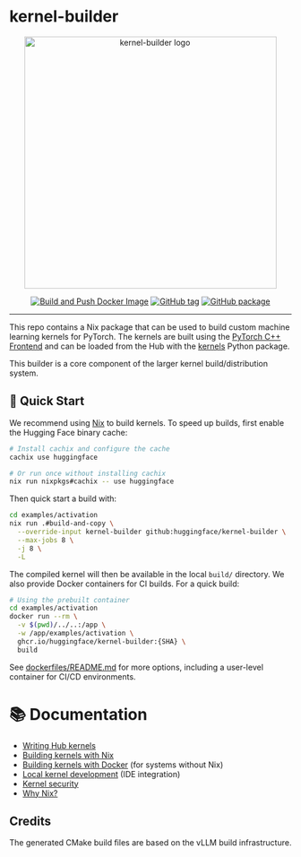 # kernel-builder

<div align="center">
<img src="https://github.com/user-attachments/assets/4b5175f3-1d60-455b-8664-43b2495ee1c3" width="450" height="450" alt="kernel-builder logo">
<p align="center">
    <a href="https://github.com/huggingface/kernel-builder/actions/workflows/docker-build-push.yaml"><img alt="Build and Push Docker Image" src="https://img.shields.io/github/actions/workflow/status/huggingface/kernel-builder/docker-build-push.yaml?label=docker"></a>
    <a href="https://github.com/huggingface/kernel-builder/tags"><img alt="GitHub tag" src="https://img.shields.io/github/v/tag/huggingface/kernel-builder"></a>
    <a href="https://github.com/huggingface/kernel-builder/pkgs/container/kernel-builder"><img alt="GitHub package" src="https://img.shields.io/badge/container-ghcr.io-blue"></a>
</p>
</div>
<hr/>

This repo contains a Nix package that can be used to build custom machine learning kernels for PyTorch. The kernels are built using the [PyTorch C++ Frontend](https://pytorch.org/cppdocs/frontend.html) and can be loaded from the Hub with the [kernels](https://github.com/huggingface/kernels)
Python package.

This builder is a core component of the larger kernel build/distribution system.

## 🚀 Quick Start

We recommend using [Nix](https://nixos.org/download.html) to build kernels. To speed up builds, first enable the Hugging Face binary cache:

```bash
# Install cachix and configure the cache
cachix use huggingface

# Or run once without installing cachix
nix run nixpkgs#cachix -- use huggingface
```

Then quick start a build with:

```bash
cd examples/activation
nix run .#build-and-copy \
  --override-input kernel-builder github:huggingface/kernel-builder \
  --max-jobs 8 \
  -j 8 \
  -L
```

The compiled kernel will then be available in the local `build/` directory.
We also provide Docker containers for CI builds. For a quick build:

```bash
# Using the prebuilt container
cd examples/activation
docker run --rm \
  -v $(pwd)/../..:/app \
  -w /app/examples/activation \
  ghcr.io/huggingface/kernel-builder:{SHA} \
  build
```

See [dockerfiles/README.md](./dockerfiles/README.md) for more options, including a user-level container for CI/CD environments.

# 📚 Documentation

- [Writing Hub kernels](./docs/writing-kernels.md)
- [Building kernels with Nix](./docs/nix.md)
- [Building kernels with Docker](./docs/docker.md) (for systems without Nix)
- [Local kernel development](docs/local-dev.md) (IDE integration)
- [Kernel security](./docs/security.md)
- [Why Nix?](./docs/why-nix.md)

## Credits

The generated CMake build files are based on the vLLM build infrastructure.
